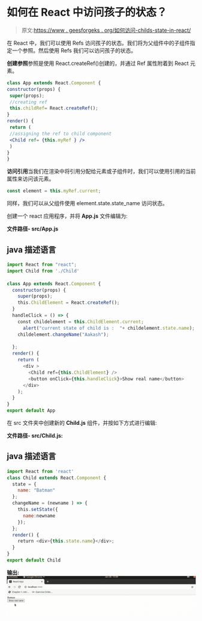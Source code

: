 # 如何在 React 中访问孩子的状态？

> 原文:[https://www . geesforgeks . org/如何访问-childs-state-in-react/](https://www.geeksforgeeks.org/how-to-access-childs-state-in-react/)

在 React 中，我们可以使用 Refs 访问孩子的状态。我们将为父组件中的子组件指定一个参照。然后使用 Refs 我们可以访问孩子的状态。

**创建参照**参照是使用 React.createRef()创建的，并通过 Ref 属性附着到 React 元素。

```jsx
class App extends React.Component {
constructor(props) {
 super(props);
 //creating ref
 this.childRef= React.createRef();
}
render() {
 return (
 //assigning the ref to child component
 <Child ref= {this.myRef } />
 )
}
}
```

**访问引用**当我们在渲染中将引用分配给元素或子组件时，我们可以使用引用的当前属性来访问该元素。

```jsx
const element = this.myRef.current;
```

同样，我们可以从父组件使用 element.state.state_name 访问状态。

创建一个 react 应用程序，并将 **App.js** 文件编辑为:

**文件路径- src/App.js**

## java 描述语言

```jsx
import React from "react";
import Child from './Child'

class App extends React.Component {
  constructor(props) {
    super(props);
    this.ChildElement = React.createRef();
  }
  handleClick = () => {
    const childelement = this.ChildElement.current;
      alert("current state of child is :  "+ childelement.state.name);
    childelement.changeName("Aakash");

  };
  render() {
    return (
      <div >
        <Child ref={this.ChildElement} />
        <button onClick={this.handleClick}>Show real name</button>
      </div>
    );
  }
}
export default App
```

在 src 文件夹中创建新的 **Child.js** 组件，并按如下方式进行编辑:

**文件路径- src/Child.js:**

## java 描述语言

```jsx
import React from 'react'
class Child extends React.Component {
  state = {
    name: "Batman"
  };
  changeName = (newname ) => {
    this.setState({
      name:newname
    });
  };
  render() {
    return <div>{this.state.name}</div>;
  }
}
export default Child
```

**输出:** ![](img/fd14e3b00591c67d39f79e4253d4fbdf.png)